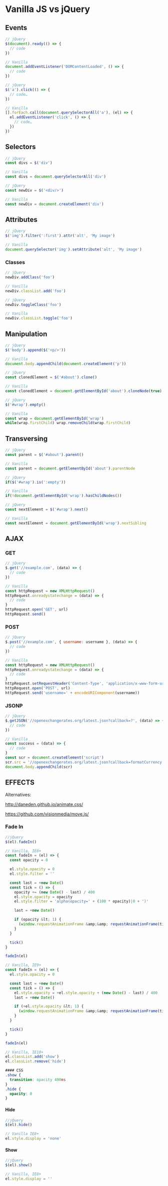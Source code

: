 # Vanilla JS vs jQuery

## Events

```javascript
// jQuery
$(document).ready(() => {
  // code
})

// Vanilla
document.addEventListener('DOMContentLoaded', () => {
  // code
})
```

```javascript
// jQuery
$('a').click(() => {
  // code…
})

// Vanilla
[].forEach.call(document.querySelectorAll('a'), (el) => {
  el.addEventListener('click', () => {
    // code…
  })
})
```

## Selectors

```javascript
// jQuery
const divs = $('div')

// Vanilla
const divs = document.querySelectorAll('div')
```

```javascript
// jQuery
const newDiv = $('<div/>')

// Vanilla
const newDiv = document.createElement('div')
```

## Attributes

```javascript
// jQuery
$('img').filter(':first').attr('alt', 'My image')

// Vanilla
document.querySelector('img').setAttribute('alt', 'My image')
```

### Classes

```javascript
// jQuery
newDiv.addClass('foo')

// Vanilla
newDiv.classList.add('foo')
```

```javascript
// jQuery
newDiv.toggleClass('foo')

// Vanilla
newDiv.classList.toggle('foo')
```

## Manipulation

```javascript
// jQuery
$('body').append($('<p/>'))

// Vanilla
document.body.appendChild(document.createElement('p'))
```

```javascript
// jQuery
const clonedElement = $('#about').clone()

// Vanilla
const clonedElement = document.getElementById('about').cloneNode(true)
```

```javascript
// jQuery
$('#wrap').empty()

// Vanilla
const wrap = document.getElementById('wrap')
while(wrap.firstChild) wrap.removeChild(wrap.firstChild)
```

## Transversing

```javascript
// jQuery
const parent = $('#about').parent()

// Vanilla
const parent = document.getElementById('about').parentNode
```

```javascript
// jQuery
if($('#wrap').is(':empty'))

// Vanilla
if(!document.getElementById('wrap').hasChildNodes())
```

```javascript
// jQuery
const nextElement = $('#wrap').next()

// Vanilla
const nextElement = document.getElementById('wrap').nextSibling
```

## AJAX

### GET
```javascript
// jQuery
$.get('//example.com', (data) => {
  // code
})

// Vanilla
const httpRequest = new XMLHttpRequest()
httpRequest.onreadystatechange = (data) => {
  // code
}
httpRequest.open('GET', url)
httpRequest.send()
```

### POST
```javascript
// jQuery
$.post('//example.com', { username: username }, (data) => {
  // code
})

// Vanilla
const httpRequest = new XMLHttpRequest()
httpRequest.onreadystatechange = (data) => {
  // code
}
httpRequest.setRequestHeader('Content-Type', 'application/x-www-form-urlencoded')
httpRequest.open('POST', url)
httpRequest.send('username=' + encodeURIComponent(username))
```

### JSONP
```javascript
// jQuery
$.getJSON('//openexchangerates.org/latest.json?callback=?', (data) => {
  // code
})

// Vanilla
const success = (data) => {
  // code
}
const scr = document.createElement('script')
scr.src = '//openexchangerates.org/latest.json?callback=formatCurrency'
document.body.appendChild(scr)
```

## EFFECTS
Alternatives:

http://daneden.github.io/animate.css/

https://github.com/visionmedia/move.js/

### Fade In
```javascript
//jQuery
$(el).fadeIn()

// Vanilla, IE8+
const fadeIn = (el) => {
  const opacity = 0

  el.style.opacity = 0
  el.style.filter = ''

  const last = +new Date()
  const tick = () => {
    opacity += (new Date() - last) / 400
    el.style.opacity = opacity
    el.style.filter = 'alpha(opacity=' + (100 * opacity)|0 + ')'

    last = +new Date()

    if (opacity &lt; 1) {
      (window.requestAnimationFrame &amp;&amp; requestAnimationFrame(tick)) || setTimeout(tick, 16);
    }
  }

  tick()
}

fadeIn(el)

// Vanilla, IE9+
const fadeIn = (el) => {
  el.style.opacity = 0

  const last = +new Date()
  const tick = () => {
    el.style.opacity = +el.style.opacity + (new Date() - last) / 400
    last = +new Date()

    if (+el.style.opacity &lt; 1) {
      (window.requestAnimationFrame &amp;&amp; requestAnimationFrame(tick)) || setTimeout(tick, 16)
    }
  }

  tick()
}

fadeIn(el)

// Vanilla, IE10+
el.classList.add('show')
el.classList.remove('hide')
```

```css
#### CSS
.show {
  transition: opacity 400ms
}
.hide {
  opacity: 0
}
```
#### Hide
```javascript
//jQuery
$(el).hide()

// Vanilla IE8+
el.style.display = 'none'
```
#### Show
```javascript
//jQuery
$(el).show()

// Vanilla, IE8+
el.style.display = ''
```
